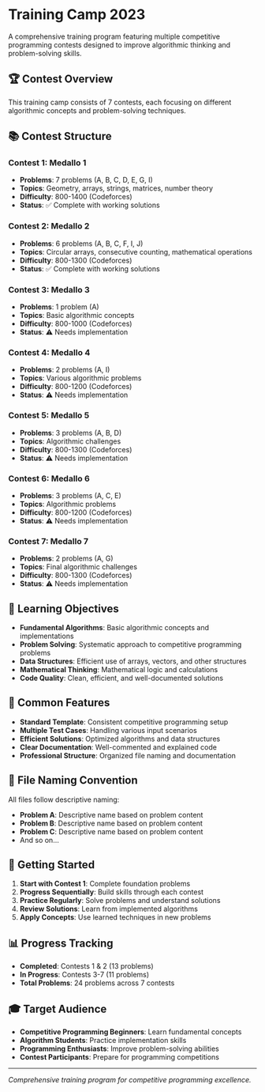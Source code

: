 # Training Camp 2023

A comprehensive training program featuring multiple competitive programming contests designed to improve algorithmic thinking and problem-solving skills.

## 🏆 Contest Overview

This training camp consists of 7 contests, each focusing on different algorithmic concepts and problem-solving techniques.

## 📚 Contest Structure

### Contest 1: Medallo 1
- **Problems**: 7 problems (A, B, C, D, E, G, I)
- **Topics**: Geometry, arrays, strings, matrices, number theory
- **Difficulty**: 800-1400 (Codeforces)
- **Status**: ✅ Complete with working solutions

### Contest 2: Medallo 2
- **Problems**: 6 problems (A, B, C, F, I, J)
- **Topics**: Circular arrays, consecutive counting, mathematical operations
- **Difficulty**: 800-1300 (Codeforces)
- **Status**: ✅ Complete with working solutions

### Contest 3: Medallo 3
- **Problems**: 1 problem (A)
- **Topics**: Basic algorithmic concepts
- **Difficulty**: 800-1000 (Codeforces)
- **Status**: ⚠️ Needs implementation

### Contest 4: Medallo 4
- **Problems**: 2 problems (A, I)
- **Topics**: Various algorithmic problems
- **Difficulty**: 800-1200 (Codeforces)
- **Status**: ⚠️ Needs implementation

### Contest 5: Medallo 5
- **Problems**: 3 problems (A, B, D)
- **Topics**: Algorithmic challenges
- **Difficulty**: 800-1300 (Codeforces)
- **Status**: ⚠️ Needs implementation

### Contest 6: Medallo 6
- **Problems**: 3 problems (A, C, E)
- **Topics**: Algorithmic problems
- **Difficulty**: 800-1200 (Codeforces)
- **Status**: ⚠️ Needs implementation

### Contest 7: Medallo 7
- **Problems**: 2 problems (A, G)
- **Topics**: Final algorithmic challenges
- **Difficulty**: 800-1300 (Codeforces)
- **Status**: ⚠️ Needs implementation

## 🎯 Learning Objectives

- **Fundamental Algorithms**: Basic algorithmic concepts and implementations
- **Problem Solving**: Systematic approach to competitive programming problems
- **Data Structures**: Efficient use of arrays, vectors, and other structures
- **Mathematical Thinking**: Mathematical logic and calculations
- **Code Quality**: Clean, efficient, and well-documented solutions

## 🔧 Common Features

- **Standard Template**: Consistent competitive programming setup
- **Multiple Test Cases**: Handling various input scenarios
- **Efficient Solutions**: Optimized algorithms and data structures
- **Clear Documentation**: Well-commented and explained code
- **Professional Structure**: Organized file naming and documentation

## 📝 File Naming Convention

All files follow descriptive naming:
- **Problem A**: Descriptive name based on problem content
- **Problem B**: Descriptive name based on problem content
- **Problem C**: Descriptive name based on problem content
- And so on...

## 🚀 Getting Started

1. **Start with Contest 1**: Complete foundation problems
2. **Progress Sequentially**: Build skills through each contest
3. **Practice Regularly**: Solve problems and understand solutions
4. **Review Solutions**: Learn from implemented algorithms
5. **Apply Concepts**: Use learned techniques in new problems

## 📊 Progress Tracking

- **Completed**: Contests 1 & 2 (13 problems)
- **In Progress**: Contests 3-7 (11 problems)
- **Total Problems**: 24 problems across 7 contests

## 🎓 Target Audience

- **Competitive Programming Beginners**: Learn fundamental concepts
- **Algorithm Students**: Practice implementation skills
- **Programming Enthusiasts**: Improve problem-solving abilities
- **Contest Participants**: Prepare for programming competitions

---

*Comprehensive training program for competitive programming excellence.*
